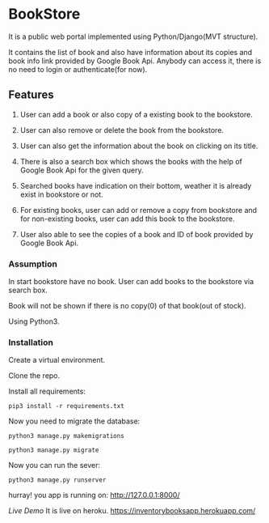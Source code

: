 # BookStore

It is a public web portal implemented using Python/Django(MVT structure).

It contains the list of book and also have information about its copies and book info link provided by Google Book Api. Anybody can access it, there is no need to login or authenticate(for now).
  


## Features

1. User can add a book or also copy of a existing book to the bookstore.

2. User can also remove or delete the book from the bookstore.

3. User can also get the information about the book on clicking on its title.

4. There is also a search box which shows the books with the help of Google Book Api for the given query.

5. Searched books have indication on their bottom, weather it is already exist in bookstore or not.

6. For existing books, user can add or remove a copy from bookstore and for non-existing books, user can add this book to the bookstore. 

7. User also able to see the copies of a book and ID of book provided by Google Book Api.

### Assumption

In start bookstore have no book. User can add books to the bookstore via search box.

Book will not be shown if there is no copy(0) of that book(out of stock).

Using Python3.

### Installation

Create a virtual environment.

Clone the repo.

Install all requirements:

`pip3 install -r requirements.txt`

Now you need to migrate the database:

`python3 manage.py makemigrations`

`python3 manage.py migrate`

Now you can run the sever:

`python3 manage.py runserver`

hurray! you app is running on: http://127.0.0.1:8000/

*Live Demo*
It is live on heroku. https://inventorybooksapp.herokuapp.com/
